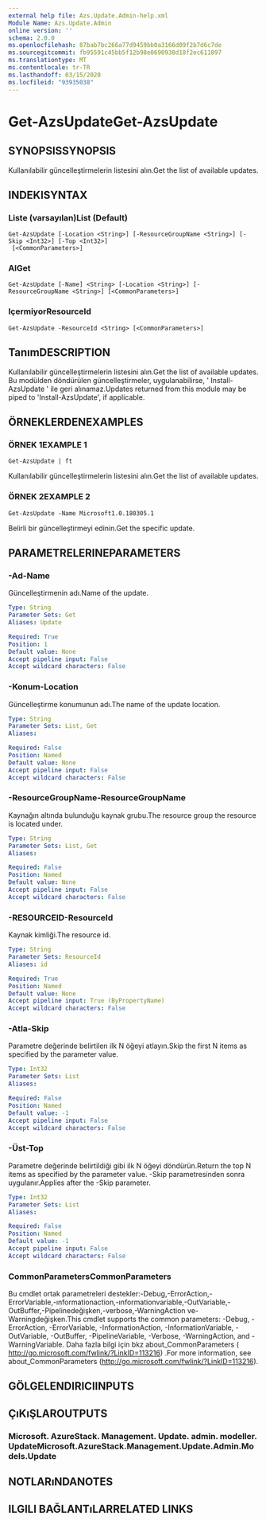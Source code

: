 ```yaml
---
external help file: Azs.Update.Admin-help.xml
Module Name: Azs.Update.Admin
online version: ''
schema: 2.0.0
ms.openlocfilehash: 87bab7bc266a77d9459bb0a3166d09f2b7d6c7de
ms.sourcegitcommit: fb95591c45bb5f12b98e0690938d18f2ec611897
ms.translationtype: MT
ms.contentlocale: tr-TR
ms.lasthandoff: 03/15/2020
ms.locfileid: "93935038"
---
```

# <span data-ttu-id="ea57a-101">Get-AzsUpdate</span><span class="sxs-lookup"><span data-stu-id="ea57a-101">Get-AzsUpdate</span></span>

## <span data-ttu-id="ea57a-102">SYNOPSIS</span><span class="sxs-lookup"><span data-stu-id="ea57a-102">SYNOPSIS</span></span>
<span data-ttu-id="ea57a-103">Kullanılabilir güncelleştirmelerin listesini alın.</span><span class="sxs-lookup"><span data-stu-id="ea57a-103">Get the list of available updates.</span></span>

## <span data-ttu-id="ea57a-104">INDEKI</span><span class="sxs-lookup"><span data-stu-id="ea57a-104">SYNTAX</span></span>

### <span data-ttu-id="ea57a-105">Liste (varsayılan)</span><span class="sxs-lookup"><span data-stu-id="ea57a-105">List (Default)</span></span>
```
Get-AzsUpdate [-Location <String>] [-ResourceGroupName <String>] [-Skip <Int32>] [-Top <Int32>]
 [<CommonParameters>]
```

### <span data-ttu-id="ea57a-106">Al</span><span class="sxs-lookup"><span data-stu-id="ea57a-106">Get</span></span>
```
Get-AzsUpdate [-Name] <String> [-Location <String>] [-ResourceGroupName <String>] [<CommonParameters>]
```

### <span data-ttu-id="ea57a-107">Içermiyor</span><span class="sxs-lookup"><span data-stu-id="ea57a-107">ResourceId</span></span>
```
Get-AzsUpdate -ResourceId <String> [<CommonParameters>]
```

## <span data-ttu-id="ea57a-108">Tanım</span><span class="sxs-lookup"><span data-stu-id="ea57a-108">DESCRIPTION</span></span>
<span data-ttu-id="ea57a-109">Kullanılabilir güncelleştirmelerin listesini alın.</span><span class="sxs-lookup"><span data-stu-id="ea57a-109">Get the list of available updates.</span></span> <span data-ttu-id="ea57a-110">Bu modülden döndürülen güncelleştirmeler, uygulanabilirse, ' Install-AzsUpdate ' ile geri alınamaz.</span><span class="sxs-lookup"><span data-stu-id="ea57a-110">Updates returned from this module may be piped to 'Install-AzsUpdate', if applicable.</span></span>

## <span data-ttu-id="ea57a-111">ÖRNEKLERDEN</span><span class="sxs-lookup"><span data-stu-id="ea57a-111">EXAMPLES</span></span>

### <span data-ttu-id="ea57a-112">ÖRNEK 1</span><span class="sxs-lookup"><span data-stu-id="ea57a-112">EXAMPLE 1</span></span>
```
Get-AzsUpdate | ft
```

<span data-ttu-id="ea57a-113">Kullanılabilir güncelleştirmelerin listesini alın.</span><span class="sxs-lookup"><span data-stu-id="ea57a-113">Get the list of available updates.</span></span>

### <span data-ttu-id="ea57a-114">ÖRNEK 2</span><span class="sxs-lookup"><span data-stu-id="ea57a-114">EXAMPLE 2</span></span>
```
Get-AzsUpdate -Name Microsoft1.0.180305.1
```

<span data-ttu-id="ea57a-115">Belirli bir güncelleştirmeyi edinin.</span><span class="sxs-lookup"><span data-stu-id="ea57a-115">Get the specific update.</span></span>

## <span data-ttu-id="ea57a-116">PARAMETRELERINE</span><span class="sxs-lookup"><span data-stu-id="ea57a-116">PARAMETERS</span></span>

### <span data-ttu-id="ea57a-117">-Ad</span><span class="sxs-lookup"><span data-stu-id="ea57a-117">-Name</span></span>
<span data-ttu-id="ea57a-118">Güncelleştirmenin adı.</span><span class="sxs-lookup"><span data-stu-id="ea57a-118">Name of the update.</span></span>

```yaml
Type: String
Parameter Sets: Get
Aliases: Update

Required: True
Position: 1
Default value: None
Accept pipeline input: False
Accept wildcard characters: False
```

### <span data-ttu-id="ea57a-119">-Konum</span><span class="sxs-lookup"><span data-stu-id="ea57a-119">-Location</span></span>
<span data-ttu-id="ea57a-120">Güncelleştirme konumunun adı.</span><span class="sxs-lookup"><span data-stu-id="ea57a-120">The name of the update location.</span></span>

```yaml
Type: String
Parameter Sets: List, Get
Aliases:

Required: False
Position: Named
Default value: None
Accept pipeline input: False
Accept wildcard characters: False
```

### <span data-ttu-id="ea57a-121">-ResourceGroupName</span><span class="sxs-lookup"><span data-stu-id="ea57a-121">-ResourceGroupName</span></span>
<span data-ttu-id="ea57a-122">Kaynağın altında bulunduğu kaynak grubu.</span><span class="sxs-lookup"><span data-stu-id="ea57a-122">The resource group the resource is located under.</span></span>

```yaml
Type: String
Parameter Sets: List, Get
Aliases:

Required: False
Position: Named
Default value: None
Accept pipeline input: False
Accept wildcard characters: False
```

### <span data-ttu-id="ea57a-123">-RESOURCEID</span><span class="sxs-lookup"><span data-stu-id="ea57a-123">-ResourceId</span></span>
<span data-ttu-id="ea57a-124">Kaynak kimliği.</span><span class="sxs-lookup"><span data-stu-id="ea57a-124">The resource id.</span></span>

```yaml
Type: String
Parameter Sets: ResourceId
Aliases: id

Required: True
Position: Named
Default value: None
Accept pipeline input: True (ByPropertyName)
Accept wildcard characters: False
```

### <span data-ttu-id="ea57a-125">-Atla</span><span class="sxs-lookup"><span data-stu-id="ea57a-125">-Skip</span></span>
<span data-ttu-id="ea57a-126">Parametre değerinde belirtilen ilk N öğeyi atlayın.</span><span class="sxs-lookup"><span data-stu-id="ea57a-126">Skip the first N items as specified by the parameter value.</span></span>

```yaml
Type: Int32
Parameter Sets: List
Aliases:

Required: False
Position: Named
Default value: -1
Accept pipeline input: False
Accept wildcard characters: False
```

### <span data-ttu-id="ea57a-127">-Üst</span><span class="sxs-lookup"><span data-stu-id="ea57a-127">-Top</span></span>
<span data-ttu-id="ea57a-128">Parametre değerinde belirtildiği gibi ilk N öğeyi döndürün.</span><span class="sxs-lookup"><span data-stu-id="ea57a-128">Return the top N items as specified by the parameter value.</span></span>
<span data-ttu-id="ea57a-129">-Skip parametresinden sonra uygulanır.</span><span class="sxs-lookup"><span data-stu-id="ea57a-129">Applies after the -Skip parameter.</span></span>

```yaml
Type: Int32
Parameter Sets: List
Aliases:

Required: False
Position: Named
Default value: -1
Accept pipeline input: False
Accept wildcard characters: False
```

### <span data-ttu-id="ea57a-130">CommonParameters</span><span class="sxs-lookup"><span data-stu-id="ea57a-130">CommonParameters</span></span>
<span data-ttu-id="ea57a-131">Bu cmdlet ortak parametreleri destekler:-Debug,-ErrorAction,-ErrorVariable,-ınformationaction,-ınformationvariable,-OutVariable,-OutBuffer,-Pipelinedeğişken,-verbose,-WarningAction ve-Warningdeğişken.</span><span class="sxs-lookup"><span data-stu-id="ea57a-131">This cmdlet supports the common parameters: -Debug, -ErrorAction, -ErrorVariable, -InformationAction, -InformationVariable, -OutVariable, -OutBuffer, -PipelineVariable, -Verbose, -WarningAction, and -WarningVariable.</span></span> <span data-ttu-id="ea57a-132">Daha fazla bilgi için bkz about_CommonParameters ( http://go.microsoft.com/fwlink/?LinkID=113216) .</span><span class="sxs-lookup"><span data-stu-id="ea57a-132">For more information, see about_CommonParameters (http://go.microsoft.com/fwlink/?LinkID=113216).</span></span>

## <span data-ttu-id="ea57a-133">GÖLGELENDIRICI</span><span class="sxs-lookup"><span data-stu-id="ea57a-133">INPUTS</span></span>

## <span data-ttu-id="ea57a-134">ÇıKıŞLAR</span><span class="sxs-lookup"><span data-stu-id="ea57a-134">OUTPUTS</span></span>

### <span data-ttu-id="ea57a-135">Microsoft. AzureStack. Management. Update. admin. modeller. Update</span><span class="sxs-lookup"><span data-stu-id="ea57a-135">Microsoft.AzureStack.Management.Update.Admin.Models.Update</span></span>

## <span data-ttu-id="ea57a-136">NOTLARıNDA</span><span class="sxs-lookup"><span data-stu-id="ea57a-136">NOTES</span></span>

## <span data-ttu-id="ea57a-137">ILGILI BAĞLANTıLAR</span><span class="sxs-lookup"><span data-stu-id="ea57a-137">RELATED LINKS</span></span>
